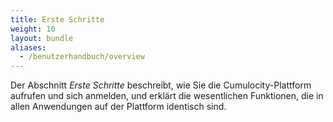 ```yaml
---
title: Erste Schritte
weight: 10
layout: bundle
aliases:
  - /benutzerhandbuch/overview
---
```

Der Abschnitt *Erste Schritte* beschreibt, wie Sie die Cumulocity-Plattform aufrufen und sich anmelden, und erklärt die wesentlichen Funktionen, die in allen Anwendungen auf der Plattform identisch sind.
